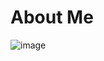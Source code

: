 # About Me
![image](https://github.com/suritasahu/aboutme/assets/94728614/2919dfdc-848b-4838-a9d5-9050a8dc87fd)
